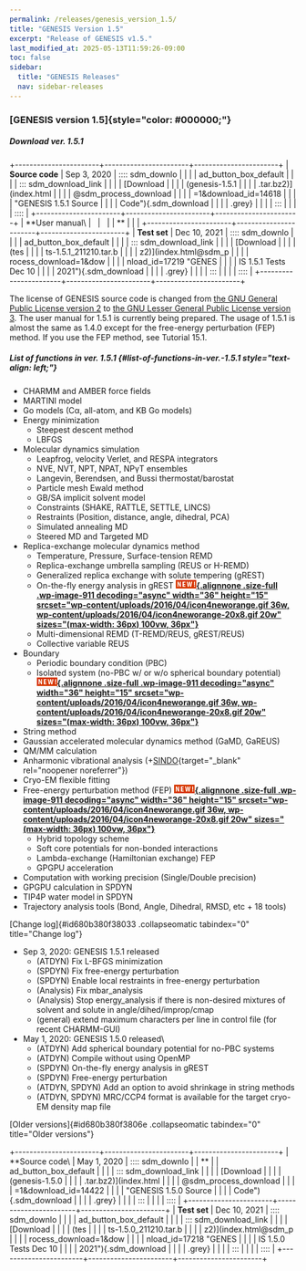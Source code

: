 ```yaml
---
permalink: /releases/genesis_version_1.5/
title: "GENESIS Version 1.5"
excerpt: "Release of GENESIS v1.5."
last_modified_at: 2025-05-13T11:59:26-09:00
toc: false
sidebar:
  title: "GENESIS Releases"
  nav: sidebar-releases
---
```


### [GENESIS version 1.5]{style="color: #000000;"}

#####  Download ver. 1.5.1 

+-----------------------+-----------------------+-----------------------+
| **Source code**       | Sep 3, 2020           | :::: sdm_downlo       |
|                       |                       | ad_button_box_default |
|                       |                       | ::: sdm_download_link |
|                       |                       | [Download             |
|                       |                       | (genesis-1.5.1        |
|                       |                       | .tar.bz2)](index.html |
|                       |                       | @sdm_process_download |
|                       |                       | =1&download_id=14618  |
|                       |                       | "GENESIS 1.5.1 Source |
|                       |                       |  Code"){.sdm_download |
|                       |                       | .grey}                |
|                       |                       | :::                   |
|                       |                       | ::::                  |
+-----------------------+-----------------------+-----------------------+
| **User manual\        |                       |                       |
| **                    |                       |                       |
+-----------------------+-----------------------+-----------------------+
| **Test set**          | Dec 10, 2021          | :::: sdm_downlo       |
|                       |                       | ad_button_box_default |
|                       |                       | ::: sdm_download_link |
|                       |                       | [Download             |
|                       |                       | (tes                  |
|                       |                       | ts-1.5.1_211210.tar.b |
|                       |                       | z2)](index.html@sdm_p |
|                       |                       | rocess_download=1&dow |
|                       |                       | nload_id=17219 "GENES |
|                       |                       | IS 1.5.1 Tests Dec 10 |
|                       |                       |  2021"){.sdm_download |
|                       |                       | .grey}                |
|                       |                       | :::                   |
|                       |                       | ::::                  |
+-----------------------+-----------------------+-----------------------+

The license of GENESIS source code is changed from [the GNU General
Public License version
2](https://www.gnu.org/licenses/old-licenses/gpl-2.0.en.html) to [the
GNU Lesser General Public License version
3](https://www.gnu.org/licenses/lgpl-3.0.en.html). The user manual for
1.5.1 is currently being prepared. The usage of 1.5.1 is almost the same
as 1.4.0 except for the free-energy perturbation (FEP) method. If you
use the FEP method, see Tutorial 15.1.

#####  List of functions in ver. 1.5.1  {#list-of-functions-in-ver.-1.5.1 style="text-align: left;"}

-   CHARMM and AMBER force fields
-   MARTINI model
-   Go models (Cα, all-atom, and KB Go models)
-   Energy minimization
    -   Steepest descent method
    -   LBFGS
-   Molecular dynamics simulation
    -   Leapfrog, velocity Verlet, and RESPA integrators
    -   NVE, NVT, NPT, NPAT, NPγT ensembles
    -   Langevin, Berendsen, and Bussi thermostat/barostat
    -   Particle mesh Ewald method
    -   GB/SA implicit solvent model
    -   Constraints (SHAKE, RATTLE, SETTLE, LINCS)
    -   Restraints (Position, distance, angle, dihedral, PCA)
    -   Simulated annealing MD
    -   Steered MD and Targeted MD
-   Replica-exchange molecular dynamics method
    -   Temperature, Pressure, Surface-tension REMD
    -   Replica-exchange umbrella sampling (REUS or H-REMD)
    -   Generalized replica exchange with solute tempering (gREST)
    -   On-the-fly energy analysis in gREST
        **[![](assets/images/2016_04_icon4neworange.gif){.alignnone
        .size-full .wp-image-911 decoding="async" width="36" height="15"
        srcset="wp-content/uploads/2016/04/icon4neworange.gif 36w, wp-content/uploads/2016/04/icon4neworange-20x8.gif 20w"
        sizes="(max-width: 36px) 100vw, 36px"}](wp-content/uploads/2016/04/icon4neworange.gif)**
    -   Multi-dimensional REMD (T-REMD/REUS, gREST/REUS)
    -   Collective variable REUS
-   Boundary
    -   Periodic boundary condition (PBC)
    -   Isolated system (no-PBC w/ or w/o spherical boundary potential)
        **[![](assets/images/2016_04_icon4neworange.gif){.alignnone
        .size-full .wp-image-911 decoding="async" width="36" height="15"
        srcset="wp-content/uploads/2016/04/icon4neworange.gif 36w, wp-content/uploads/2016/04/icon4neworange-20x8.gif 20w"
        sizes="(max-width: 36px) 100vw, 36px"}](wp-content/uploads/2016/04/icon4neworange.gif)**
-   String method
-   Gaussian accelerated molecular dynamics method (GaMD, GaREUS)
-   QM/MM calculation
-   Anharmonic vibrational analysis
    (+[SINDO](https://tms.riken.jp/en/research/software/sindo/){target="_blank"
    rel="noopener noreferrer"})
-   Cryo-EM flexible fitting
-   Free-energy perturbation method (FEP)
    **[![](assets/images/2016_04_icon4neworange.gif){.alignnone
    .size-full .wp-image-911 decoding="async" width="36" height="15"
    srcset="wp-content/uploads/2016/04/icon4neworange.gif 36w, wp-content/uploads/2016/04/icon4neworange-20x8.gif 20w"
    sizes="(max-width: 36px) 100vw, 36px"}](wp-content/uploads/2016/04/icon4neworange.gif)**
    -   Hybrid topology scheme
    -   Soft core potentials for non-bonded interactions
    -   Lambda-exchange (Hamiltonian exchange) FEP
    -   GPGPU acceleration
-   Computation with working precision (Single/Double precision)
-   GPGPU calculation in SPDYN
-   TIP4P water model in SPDYN
-   Trajectory analysis tools (Bond, Angle, Dihedral, RMSD, etc + 18
    tools)

[Change log]{#id680b380f38033 .collapseomatic tabindex="0"
title="Change log"}

-   Sep 3, 2020: GENESIS 1.5.1 released
    -   (ATDYN) Fix L-BFGS minimization
    -   (SPDYN) Fix free-energy perturbation
    -   (SPDYN) Enable local restraints in free-energy perturbation
    -   (Analysis) Fix mbar_analysis
    -   (Analysis) Stop energy_analysis if there is non-desired mixtures
        of solvent and solute in angle/dihed/improp/cmap
    -   (general) extend maximum characters per line in control file
        (for recent CHARMM-GUI)
-   May 1, 2020: GENESIS 1.5.0 released\
    -   (ATDYN) Add spherical boundary potential for no-PBC systems
    -   (ATDYN) Compile without using OpenMP
    -   (SPDYN) On-the-fly energy analysis in gREST
    -   (SPDYN) Free-energy perturbation
    -   (ATDYN, SPDYN) Add an option to avoid shrinkage in string
        methods
    -   (ATDYN, SPDYN) MRC/CCP4 format is available for the target
        cryo-EM density map file

[Older versions]{#id680b380f3806e .collapseomatic tabindex="0"
title="Older versions"}

+-----------------------+-----------------------+-----------------------+
| **Source code\        | May 1, 2020           | :::: sdm_downlo       |
| **                    |                       | ad_button_box_default |
|                       |                       | ::: sdm_download_link |
|                       |                       | [Download             |
|                       |                       | (genesis-1.5.0        |
|                       |                       | .tar.bz2)](index.html |
|                       |                       | @sdm_process_download |
|                       |                       | =1&download_id=14422  |
|                       |                       | "GENESIS 1.5.0 Source |
|                       |                       |  Code"){.sdm_download |
|                       |                       | .grey}                |
|                       |                       | :::                   |
|                       |                       | ::::                  |
+-----------------------+-----------------------+-----------------------+
| **Test set**          | Dec 10, 2021          | :::: sdm_downlo       |
|                       |                       | ad_button_box_default |
|                       |                       | ::: sdm_download_link |
|                       |                       | [Download             |
|                       |                       | (tes                  |
|                       |                       | ts-1.5.0_211210.tar.b |
|                       |                       | z2)](index.html@sdm_p |
|                       |                       | rocess_download=1&dow |
|                       |                       | nload_id=17218 "GENES |
|                       |                       | IS 1.5.0 Tests Dec 10 |
|                       |                       |  2021"){.sdm_download |
|                       |                       | .grey}                |
|                       |                       | :::                   |
|                       |                       | ::::                  |
+-----------------------+-----------------------+-----------------------+


